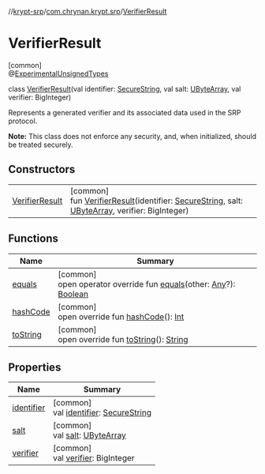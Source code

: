 //[krypt-srp](../../../index.md)/[com.chrynan.krypt.srp](../index.md)/[VerifierResult](index.md)

# VerifierResult

[common]\
@[ExperimentalUnsignedTypes](https://kotlinlang.org/api/latest/jvm/stdlib/kotlin/-experimental-unsigned-types/index.html)

class [VerifierResult](index.md)(val identifier: [SecureString](../../../../krypt-core/krypt-core/com.chrynan.krypt.core/-secure-string/index.md), val salt: [UByteArray](https://kotlinlang.org/api/latest/jvm/stdlib/kotlin/-u-byte-array/index.html), val verifier: BigInteger)

Represents a generated verifier and its associated data used in the SRP protocol.

**Note:** This class does not enforce any security, and, when initialized, should be treated securely.

## Constructors

| | |
|---|---|
| [VerifierResult](-verifier-result.md) | [common]<br>fun [VerifierResult](-verifier-result.md)(identifier: [SecureString](../../../../krypt-core/krypt-core/com.chrynan.krypt.core/-secure-string/index.md), salt: [UByteArray](https://kotlinlang.org/api/latest/jvm/stdlib/kotlin/-u-byte-array/index.html), verifier: BigInteger) |

## Functions

| Name | Summary |
|---|---|
| [equals](equals.md) | [common]<br>open operator override fun [equals](equals.md)(other: [Any](https://kotlinlang.org/api/latest/jvm/stdlib/kotlin/-any/index.html)?): [Boolean](https://kotlinlang.org/api/latest/jvm/stdlib/kotlin/-boolean/index.html) |
| [hashCode](hash-code.md) | [common]<br>open override fun [hashCode](hash-code.md)(): [Int](https://kotlinlang.org/api/latest/jvm/stdlib/kotlin/-int/index.html) |
| [toString](to-string.md) | [common]<br>open override fun [toString](to-string.md)(): [String](https://kotlinlang.org/api/latest/jvm/stdlib/kotlin/-string/index.html) |

## Properties

| Name | Summary |
|---|---|
| [identifier](identifier.md) | [common]<br>val [identifier](identifier.md): [SecureString](../../../../krypt-core/krypt-core/com.chrynan.krypt.core/-secure-string/index.md) |
| [salt](salt.md) | [common]<br>val [salt](salt.md): [UByteArray](https://kotlinlang.org/api/latest/jvm/stdlib/kotlin/-u-byte-array/index.html) |
| [verifier](verifier.md) | [common]<br>val [verifier](verifier.md): BigInteger |
